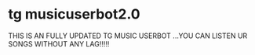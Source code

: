 # tg musicuserbot2.0
THIS IS AN FULLY UPDATED TG MUSIC USERBOT ...YOU CAN LISTEN UR SONGS WITHOUT ANY LAG!!!!!
